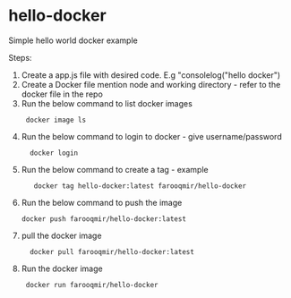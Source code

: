 # hello-docker
Simple hello world docker example

Steps:

1. Create a app.js file with desired code. E.g "consolelog("hello docker")
2. Create a Docker file mention node and working directory - refer to the docker file in the repo
3. Run the below command to list docker images
   ```
    docker image ls
   ```
4. Run the below command to login to docker - give username/password
   ```
     docker login
   ```
5. Run the below command to create a tag - example
   ```
      docker tag hello-docker:latest farooqmir/hello-docker
   ```
6. Run the below command to push the image
   ```
   docker push farooqmir/hello-docker:latest
   ```
7. pull the docker image
   ```
     docker pull farooqmir/hello-docker:latest
   ```
8. Run the docker image
   ```
    docker run farooqmir/hello-docker
   ```
